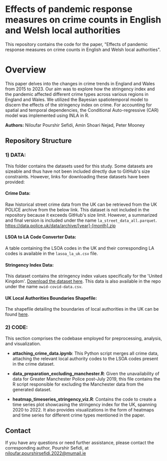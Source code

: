 # Effects of pandemic response measures on crime counts in English and Welsh local authorities
This repository contains the code for the paper, "Effects of pandemic response measures on crime counts in English and Welsh local authorities". 

# Overview 
This paper delves into the changes in crime trends in England and Wales from 2015 to 2023. Our aim was to explore how the stringency index and the pandemic affected different crime types across various regions in England and Wales. We utilized the Bayesian spatiotemporal model to discern the effects of the stringency index on crime. For accounting for spatial and temporal dependencies, the Conditional Auto-regressive (CAR) model was implemented using INLA in R.

**Authors:** Niloufar Pourshir Sefidi, Amin Shoari Nejad, Peter Mooney

## Repository Structure

### 1) DATA:
This folder contains the datasets used for this study. Some datasets are sizeable and thus have not been included directly due to GitHub's size constraints. However, links for downloading these datasets have been provided:

#### Crime Data:
Raw historical street crime data from the UK can be retrieved from the UK POLICE archive from the below link. This dataset is not included in the repository because it exceeds GitHub's size limit. However, a summarized and final version is included under the name `la_street_data_all.parquet`.
https://data.police.uk/data/archive/[year]-[month].zip

#### LSOA to LA Code Converter Data:
A table containing the LSOA codes in the UK and their corresponding LA codes is available in the `lasoa_la_uk.csv` file.


#### Stringency Index Data:
This dataset contains the stringency index values specifically for the 'United Kingdom'. [Download the dataset here](https://ourworldindata.org/explorers/coronavirus-data-explorer?uniformYAxis=0&country=~GBR&hideControls=true&Interval=7-day+rolling+average&Relative+to+Population=true&Color+by+test+positivity=false&Metric=Stringency+index).
This data is also available in the repo under the name `owid-covid-data.csv`.

#### UK Local Authorities Boundaries Shapefile:
The shapefile detailing the boundaries of local authorities in the UK can be found [here](https://geoportal.statistics.gov.uk/datasets/196d1a072aaa4882a50be333679d4f63/explore?location=32.483421%2C-48.094640%2C3.86).

### 2) CODE:
This section comprises the codebase employed for preprocessing, analysis, and visualization.

- **attaching_crime_data.ipynb**: This Python script merges all crime data, attaching the relevant local authority codes to the LSOA codes present in the crime dataset.
  
- **data_preparation_excluding_manchester.R**: Given the unavailability of data for Greater Manchester Police post-July 2019, this file contains the R script responsible for excluding the Manchester data from the generated dataset.
  
- **heatmap_timeseries_stringency_viz.R**: Contains the code to create a time series plot showcasing the stringency index for the UK, spanning 2020 to 2022. It also provides visualizations in the form of heatmaps and time series for different crime types mentioned in the paper.


## Contact

If you have any questions or need further assistance, please contact the corresponding author, Pourshir Sefidi, at niloufar.pourshirsefidi.2022@mumail.ie
